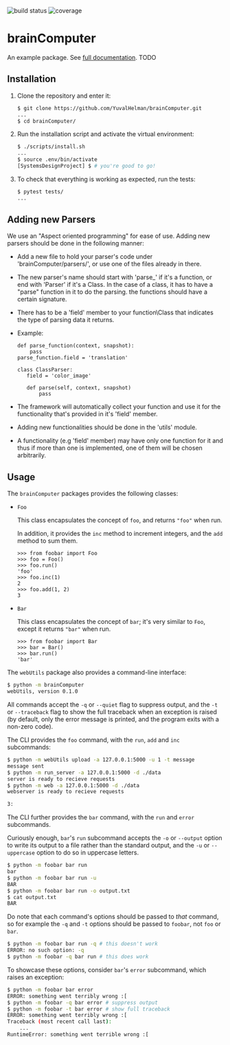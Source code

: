 ![build status](https://travis-ci.org/YuvalHelman/brainComputer.svg?branch=master)
![coverage](https://codecov.io/gh/YuvalHelman/SystemsDesignProject/branch/master/graph/badge.svg)

# brainComputer 

An example package. See [full documentation](https://advanced-system-design-foobar.readthedocs.io/en/latest/). TODO

## Installation

1. Clone the repository and enter it:

    ```sh
    $ git clone https://github.com/YuvalHelman/brainComputer.git
    ...
    $ cd brainComputer/
    ```

2. Run the installation script and activate the virtual environment:

    ```sh
    $ ./scripts/install.sh
    ...
    $ source .env/bin/activate
    [SystemsDesignProject] $ # you're good to go!
    ```

3. To check that everything is working as expected, run the tests:


    ```sh
    $ pytest tests/
    ...
    ```

## Adding new Parsers

We use an "Aspect oriented programming" for ease of use.
Adding new parsers should be done in the following manner:

- Add a new file to hold your parser's code under 'brainComputer/parsers/', or use one of the files already in there.
- The new parser's name should start with 'parse_' if it's a function, or end with 'Parser' if it's a Class. 
  In the case of a class, it has to have a "parse" function in it to do the parsing. the functions should have a certain
signature.
- There has to be a 'field' member to your function\Class that indicates the type of parsing data it returns.

- Example:
    ```pycon
   def parse_function(context, snapshot):
        pass
   parse_function.field = 'translation'

   class ClassParser:
       field = 'color_image'

       def parse(self, context, snapshot)
           pass
    ```

- The framework will automatically collect your function and use it for the functionality that's provided in it's 'field' member. 
- Adding new functionalities should be done in the 'utils' module.
- A functionality (e.g 'field' member) may have only one function for it and thus if more than one is implemented, one of them will be chosen arbitrarily.

## Usage

The `brainComputer` packages provides the following classes:

- `Foo`

    This class encapsulates the concept of `foo`, and returns `"foo"` when run.

    In addition, it provides the `inc` method to increment integers, and the
    `add` method to sum them.

    ```pycon
    >>> from foobar import Foo
    >>> foo = Foo()
    >>> foo.run()
    'foo'
    >>> foo.inc(1)
    2
    >>> foo.add(1, 2)
    3
    ```

- `Bar`

    This class encapsulates the concept of `bar`; it's very similar to `Foo`,
    except it returns `"bar"` when run.

    ```pycon
    >>> from foobar import Bar
    >>> bar = Bar()
    >>> bar.run()
    'bar'
    ```

The `webUtils` package also provides a command-line interface:

```sh
$ python -m brainComputer 
webUtils, version 0.1.0
```

All commands accept the `-q` or `--quiet` flag to suppress output, and the `-t`
or `--traceback` flag to show the full traceback when an exception is raised
(by default, only the error message is printed, and the program exits with a
non-zero code).

The CLI provides the `foo` command, with the `run`, `add` and `inc`
subcommands:

```sh
$ python -m webUtils upload -a 127.0.0.1:5000 -u 1 -t message
message sent
$ python -m run_server -a 127.0.0.1:5000 -d ./data
server is ready to recieve requests
$ python -m web -a 127.0.0.1:5000 -d ./data
webserver is ready to recieve requests

3:
```

The CLI further provides the `bar` command, with the `run` and `error`
subcommands.

Curiously enough, `bar`'s `run` subcommand accepts the `-o` or `--output`
option to write its output to a file rather than the standard output, and the
`-u` or `--uppercase` option to do so in uppercase letters.

```sh
$ python -m foobar bar run
bar
$ python -m foobar bar run -u
BAR
$ python -m foobar bar run -o output.txt
$ cat output.txt
BAR
```

Do note that each command's options should be passed to *that* command, so for
example the `-q` and `-t` options should be passed to `foobar`, not `foo` or
`bar`.

```sh
$ python -m foobar bar run -q # this doesn't work
ERROR: no such option: -q
$ python -m foobar -q bar run # this does work
```

To showcase these options, consider `bar`'s `error` subcommand, which raises an
exception:

```sh
$ python -m foobar bar error
ERROR: something went terribly wrong :[
$ python -m foobar -q bar error # suppress output
$ python -m foobar -t bar error # show full traceback
ERROR: something went terribly wrong :[
Traceback (most recent call last):
    ...
RuntimeError: something went terrible wrong :[
```

